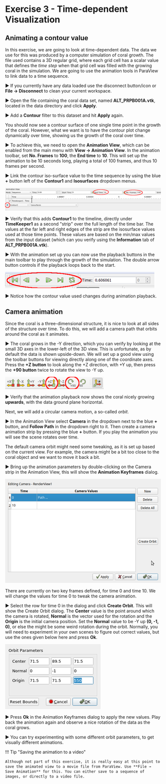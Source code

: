 # Exercise 3 - Time-dependent Visualization

## Animating a contour value

In this exercise, we are going to look at time-dependent data. The data we use for this was produced by a computer simulation of coral growth. The file used contains a 3D regular grid, where each grid cell has a scalar value that defines the _time step_ when that grid cell was filled with the growing coral in the simulation. We are going to use the animation tools in ParaView to link data to a time sequence.

▶ If you currently have any data loaded use the disconnect button/icon or __File → Disconnect__ to clean your current workspace.

▶ Open the file containing the coral data set, named __ALT_PRPB001A.vtk__, located in the data directory and click __Apply__.

▶ Add a __Contour__ filter to this dataset and hit __Apply__ again. 

You should now see a contour surface of one single time point in the growth of the coral. However, what we want is to have the contour plot
change dynamically over time, showing us the growth of the coral over time.

▶ To achieve this, we need to open the __Animation View__, which can be enabled from the main menu with __View → Animation View__. In the animation toolbar, set __No. Frames__ to __100__, the __End time__ to __10__. This will set up the animation to be 10 seconds long, playing a total of 100 frames, and thus 10 frames per second.

▶ Link the contour iso-surface value to the time sequence by using the blue __+__ button left of the __Contour1__ and __Isosurfaces__ dropdown menus.

![](images/animation.png)

▶ Verify that this adds __Contour1__ to the timeline, directly under __TimeKeeper1__ as a second "strip" over the full length of the time bar. The values at the far left and right edges of the strip are the isosurface values used at those time points. These values are based on the min/max values from the input dataset (which can you verify using the __Information__ tab of __ALT_PRPB001A.vtk__).

▶ With the animation set up you can now use the playback buttons in the main toolbar to play through the growth of the simulation. The double arrow button controls if the playback loops back to the start.

![](images/playback.png)

▶ Notice how the contour value used changes during animation playback.

## Camera animation

Since the coral is a three-dimensional structure, it is nice to look at all sides of the structure over time. To do this, we will add a camera path that orbits around the coral as it animates.

▶ The coral grows in the -Y direction, which you can verify by looking at the small 3D axes in the lower-left of the 3D view. This is unfortunate, as by default the data is shown upside-down. We will set up a good view using the toolbar buttons for viewing directly along one of the coordinate axes. Press the __+Z button__ to look along the +Z direction, with +Y up, then press the __+90 button__ twice to rotate the view to -Y up.

![](images/rotationbuttons.png)

▶ Verify that the animation playback now shows the coral nicely growing __upwards__, with the data ground plane horizontal. 

Next, we will add a circular camera motion, a so-called _orbit_.

▶ In the Animation View select __Camera__ in the dropdown next to the blue __+__ button, and __Follow Path__ in the dropdown right to it. Then create a camera animation strip by pressing the blue __+__ button. If you play the animation you will see the scene rotates over time.

The default camera orbit might need some tweaking, as it is set up based on the current view. For example, the camera might be a bit too close to the coral object and we want to move it back a bit. 

▶ Bring up the animation parameters by double-clicking on the Camera strip in the Animation View, this will show the __Animation Keyframes__ dialog.

![](images/animation-keyframes.png)

There are currently on two key frames defined, for time 0 and time 10. We will change the values for time 0 to tweak the camera animation.

▶ Select the row for time 0 in the dialog and click __Create Orbit__. This will show the Create Orbit dialog. The __Center__ value is the point around which the camera is rotated, __Normal__ is the vector used for the rotation and the __Origin__ is the initial camera position. Set the __Normal__ value to be -Y up __(0, -1, 0)__, or else the might be some weird rotation during the orbit. Normally, you will need to experiment in your own scenes to figure out correct values, but use the ones given below here and press __Ok__.

![](images/orbitparameters.png)

▶ Press __Ok__ in the Animation Keyframes dialog to apply the new values. Play back the animation again and observe a nice rotation of the data as the coral grows.

▶ You can try experimenting with some different orbit parameters, to get visually different animations.

!!! Tip "Saving the animation to a video"

    Although not part of this exercise, it is really easy at this point to save the animated view to a movie file from ParaView. Use **File → Save Animation** for this. You can either save to a sequence of images, or directly to a video file.